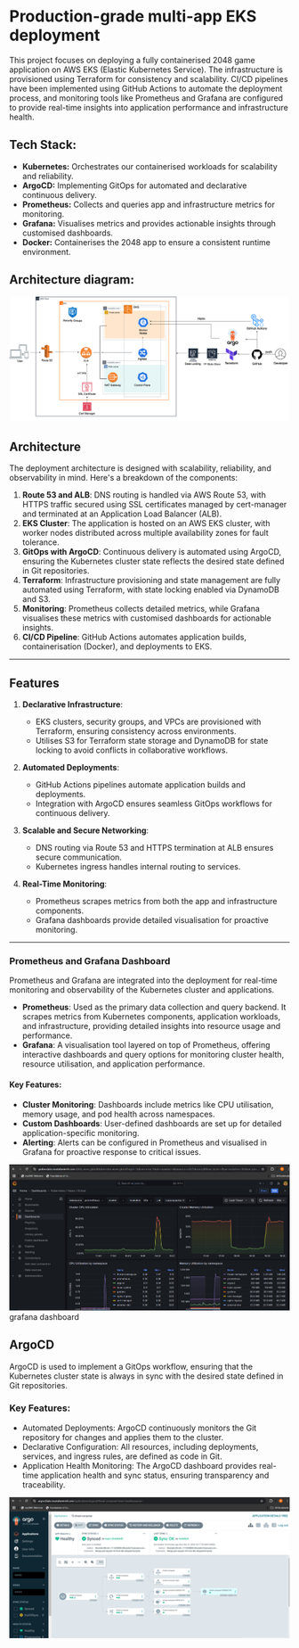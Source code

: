 # Production-grade multi-app EKS deployment

This project focuses on deploying a fully containerised 2048 game application on AWS EKS (Elastic Kubernetes Service). The infrastructure is provisioned using Terraform for consistency and scalability. CI/CD pipelines have been implemented using GitHub Actions to automate the deployment process, and monitoring tools like Prometheus and Grafana are configured to provide real-time insights into application performance and infrastructure health.


## Tech Stack:
 
- **Kubernetes:** Orchestrates our containerised workloads for scalability and reliability.
- **ArgoCD:** Implementing GitOps for automated and declarative continuous delivery.
- **Prometheus:** Collects and queries app and infrastructure metrics for monitoring.
- **Grafana:** Visualises metrics and provides actionable insights through customised dashboards.
- **Docker:** Containerises the 2048 app to ensure a consistent runtime environment.

## Architecture diagram:

![alt text](architecturaldiagram.eks.png)


## Architecture
The deployment architecture is designed with scalability, reliability, and observability in mind. Here's a breakdown of the components:

1. **Route 53 and ALB**: DNS routing is handled via AWS Route 53, with HTTPS traffic secured using SSL certificates managed by cert-manager and terminated at an Application Load Balancer (ALB).
2. **EKS Cluster**: The application is hosted on an AWS EKS cluster, with worker nodes distributed across multiple availability zones for fault tolerance.
3. **GitOps with ArgoCD**: Continuous delivery is automated using ArgoCD, ensuring the Kubernetes cluster state reflects the desired state defined in Git repositories.
4. **Terraform**: Infrastructure provisioning and state management are fully automated using Terraform, with state locking enabled via DynamoDB and S3.
5. **Monitoring**: Prometheus collects detailed metrics, while Grafana visualises these metrics with customised dashboards for actionable insights.
6. **CI/CD Pipeline**: GitHub Actions automates application builds, containerisation (Docker), and deployments to EKS.

---

## Features

1. **Declarative Infrastructure**:
   - EKS clusters, security groups, and VPCs are provisioned with Terraform, ensuring consistency across environments.
   - Utilises S3 for Terraform state storage and DynamoDB for state locking to avoid conflicts in collaborative workflows.

2. **Automated Deployments**:
   - GitHub Actions pipelines automate application builds and deployments.
   - Integration with ArgoCD ensures seamless GitOps workflows for continuous delivery.

3. **Scalable and Secure Networking**:
   - DNS routing via Route 53 and HTTPS termination at ALB ensures secure communication.
   - Kubernetes ingress handles internal routing to services.

4. **Real-Time Monitoring**:
   - Prometheus scrapes metrics from both the app and infrastructure components.
   - Grafana dashboards provide detailed visualisation for proactive monitoring.

---

### Prometheus and Grafana Dashboard

Prometheus and Grafana are integrated into the deployment for real-time monitoring and observability of the Kubernetes cluster and applications.

- **Prometheus**: Used as the primary data collection and query backend. It scrapes metrics from Kubernetes components, application workloads, and infrastructure, providing detailed insights into resource usage and performance.
- **Grafana**: A visualisation tool layered on top of Prometheus, offering interactive dashboards and query options for monitoring cluster health, resource utilisation, and application performance.

#### Key Features:
- **Cluster Monitoring**: Dashboards include metrics like CPU utilisation, memory usage, and pod health across namespaces.
- **Custom Dashboards**: User-defined dashboards are set up for detailed application-specific monitoring.
- **Alerting**: Alerts can be configured in Prometheus and visualised in Grafana for proactive response to critical issues.

![alt text](grafana.png)
grafana dashboard



## ArgoCD
ArgoCD is used to implement a GitOps workflow, ensuring that the Kubernetes cluster state is always in sync with the desired state defined in Git repositories.

### Key Features:
- Automated Deployments: ArgoCD continuously monitors the Git repository for changes and applies them to the cluster. 
- Declarative Configuration: All resources, including deployments, services, and ingress rules, are defined as code in Git.
- Application Health Monitoring: The ArgoCD dashboard provides real-time application health and sync status, ensuring transparency and traceability.

![alt text](argoCD.png)